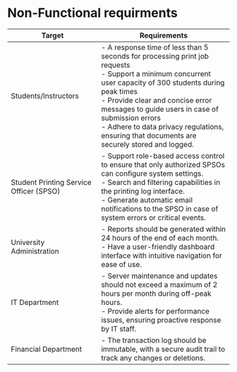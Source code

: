 # Non-Functional requirments

|Target                                 |Requirements                                                                                                                                                                                                                                                                                                                                               |
|---------------------------------------|-----------------------------------------------------------------------------------------------------------------------------------------------------------------------------------------------------------------------------------------------------------------------------------------------------------------------------------------------------------|
|Students/Instructors                   |\- A response time of less than 5 seconds for processing print job requests<br>\- Support a minimum concurrent user capacity of 300 students during peak times<br>\- Provide clear and concise error messages to guide users in case of submission errors<br>\- Adhere to data privacy regulations, ensuring that documents are securely stored and logged.|
|Student Printing Service Officer (SPSO)|\- Support role-based access control to ensure that only authorized SPSOs can configure system settings.<br>\- Search and filtering capabilities in the printing log interface.<br>\- Generate automatic email notifications to the SPSO in case of system errors or critical events.                                                                      |
|University Administration              |\- Reports should be generated within 24 hours of the end of each month.<br>\- Have a user-friendly dashboard interface with intuitive navigation for ease of use.                                                                                                                                                                                         |
|IT Department                          |\- Server maintenance and updates should not exceed a maximum of 2 hours per month during off-peak hours.<br>\- Provide alerts for performance issues, ensuring proactive response by IT staff.                                                                                                                                                            |
|Financial Department                   |\- The transaction log should be immutable, with a secure audit trail to track any changes or deletions.                                                                                                                                                                                                                                                   |